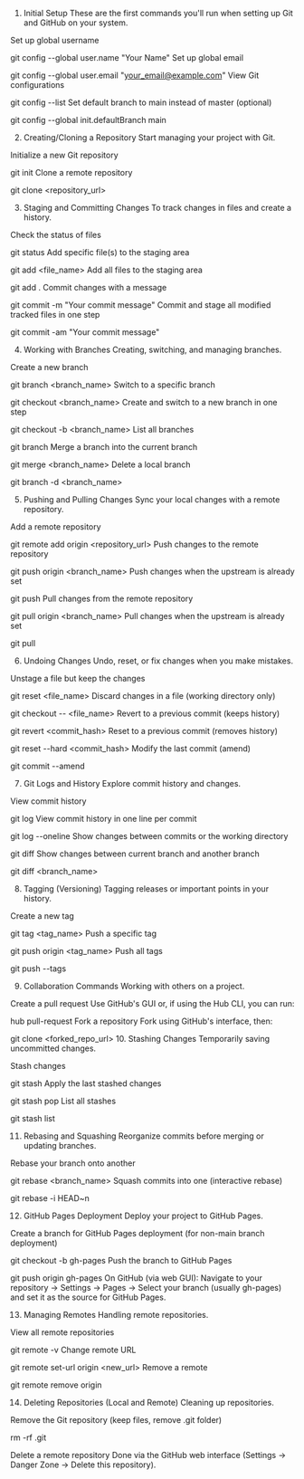 1. Initial Setup
These are the first commands you'll run when setting up Git and GitHub on your system.

Set up global username


git config --global user.name "Your Name"
Set up global email


git config --global user.email "your_email@example.com"
View Git configurations


git config --list
Set default branch to main instead of master (optional)


git config --global init.defaultBranch main


2. Creating/Cloning a Repository
Start managing your project with Git.

Initialize a new Git repository


git init
Clone a remote repository


git clone <repository_url>


3. Staging and Committing Changes
To track changes in files and create a history.

Check the status of files


git status
Add specific file(s) to the staging area


git add <file_name>
Add all files to the staging area


git add .
Commit changes with a message


git commit -m "Your commit message"
Commit and stage all modified tracked files in one step


git commit -am "Your commit message"


4. Working with Branches
Creating, switching, and managing branches.

Create a new branch


git branch <branch_name>
Switch to a specific branch


git checkout <branch_name>
Create and switch to a new branch in one step


git checkout -b <branch_name>
List all branches


git branch
Merge a branch into the current branch


git merge <branch_name>
Delete a local branch


git branch -d <branch_name>


5. Pushing and Pulling Changes
Sync your local changes with a remote repository.

Add a remote repository


git remote add origin <repository_url>
Push changes to the remote repository


git push origin <branch_name>
Push changes when the upstream is already set


git push
Pull changes from the remote repository


git pull origin <branch_name>
Pull changes when the upstream is already set


git pull


6. Undoing Changes
Undo, reset, or fix changes when you make mistakes.

Unstage a file but keep the changes


git reset <file_name>
Discard changes in a file (working directory only)


git checkout -- <file_name>
Revert to a previous commit (keeps history)


git revert <commit_hash>
Reset to a previous commit (removes history)


git reset --hard <commit_hash>
Modify the last commit (amend)


git commit --amend


7. Git Logs and History
Explore commit history and changes.

View commit history


git log
View commit history in one line per commit


git log --oneline
Show changes between commits or the working directory


git diff
Show changes between current branch and another branch


git diff <branch_name>


8. Tagging (Versioning)
Tagging releases or important points in your history.

Create a new tag


git tag <tag_name>
Push a specific tag


git push origin <tag_name>
Push all tags


git push --tags


9. Collaboration Commands
Working with others on a project.

Create a pull request
Use GitHub's GUI or, if using the Hub CLI, you can run:


hub pull-request
Fork a repository
Fork using GitHub's interface, then:


git clone <forked_repo_url>
10. Stashing Changes
Temporarily saving uncommitted changes.

Stash changes


git stash
Apply the last stashed changes


git stash pop
List all stashes


git stash list


11. Rebasing and Squashing
Reorganize commits before merging or updating branches.

Rebase your branch onto another


git rebase <branch_name>
Squash commits into one (interactive rebase)


git rebase -i HEAD~n


12. GitHub Pages Deployment
Deploy your project to GitHub Pages.

Create a branch for GitHub Pages deployment (for non-main branch deployment)


git checkout -b gh-pages
Push the branch to GitHub Pages


git push origin gh-pages
On GitHub (via web GUI):
Navigate to your repository → Settings → Pages → Select your branch (usually gh-pages) and set it as the source for GitHub Pages.


13. Managing Remotes
Handling remote repositories.

View all remote repositories


git remote -v
Change remote URL


git remote set-url origin <new_url>
Remove a remote


git remote remove origin


14. Deleting Repositories (Local and Remote)
Cleaning up repositories.

Remove the Git repository (keep files, remove .git folder)


rm -rf .git


Delete a remote repository
Done via the GitHub web interface (Settings → Danger Zone → Delete this repository).